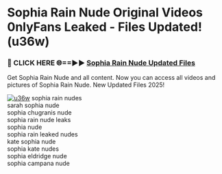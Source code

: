 # Sophia Rain Nude Original Videos 0nlyFans Leaked - Files Updated! (u36w)

<h3>🔴 CLICK HERE 🌐==►► <a href="https://tinyurl.com/4mcuefdz" rel="nofollow">Sophia Rain Nude Updated Files</a></h3>

Get Sophia Rain Nude and all content. Now you can access all videos and pictures of Sophia Rain Nude. New Updated Files 2025!

[![u36w](https://i.imgur.com/StAQSOY.gif)](https://tinyurl.com/4mcuefdz)
sophia rain nudes<br>
sarah sophia nude<br>
sophia chugranis nude<br>
sophia rain nude leaks<br>
sophia nude<br>
sophia rain leaked nudes<br>
kate sophia nude<br>
sophia kate nudes<br>
sophia eldridge nude<br>
sophia campana nude